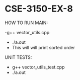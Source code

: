 # CSE-3150-EX-8

HOW TO RUN MAIN:

-g++ vector_utils.cpp
- ./a.out
- This will will print sorted order

UNIT TESTS: 
- g++ vector_utils_test.cpp
- ./a.out

  
